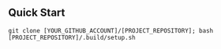 ## Quick Start
```
git clone [YOUR_GITHUB_ACCOUNT]/[PROJECT_REPOSITORY]; bash [PROJECT_REPOSITORY]/.build/setup.sh
```
